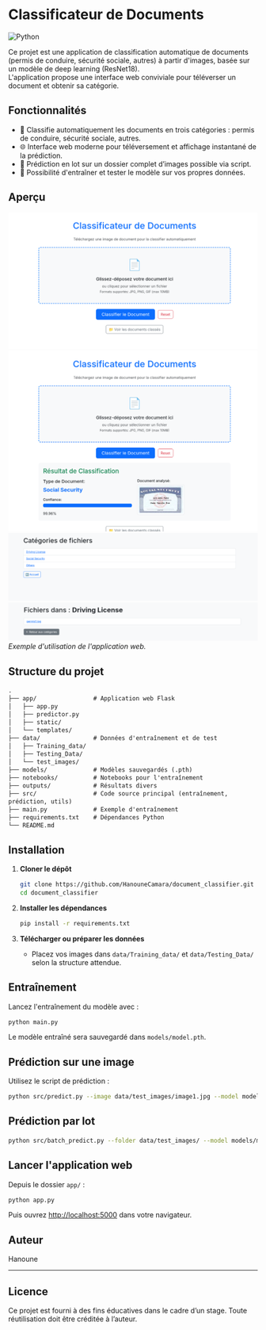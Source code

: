 # Classificateur de Documents
![Python](https://img.shields.io/badge/python-3.9+-blue)


Ce projet est une application de classification automatique de documents (permis de conduire, sécurité sociale, autres) à partir d'images, basée sur un modèle de deep learning (ResNet18).  
L'application propose une interface web conviviale pour téléverser un document et obtenir sa catégorie.

## Fonctionnalités

- 📄 Classifie automatiquement les documents en trois catégories : permis de conduire, sécurité sociale, autres.
- 🌐 Interface web moderne pour téléversement et affichage instantané de la prédiction.
- 📁 Prédiction en lot sur un dossier complet d’images possible via script.
- 🧠 Possibilité d'entraîner et tester le modèle sur vos propres données.

## Aperçu

![Interface de l'application](app/assets/apercu.png)
![Interface de l'application](app/assets/apercu1.png)
![Interface de l'application](app/assets/apercu2.png)
![Interface de l'application](app/assets/apercu3.png)
*Exemple d'utilisation de l'application web.*



## Structure du projet

```
.
├── app/                # Application web Flask
│   ├── app.py
│   ├── predictor.py
│   ├── static/
│   └── templates/
├── data/               # Données d'entraînement et de test
│   ├── Training_data/
│   ├── Testing_Data/
│   └── test_images/
├── models/             # Modèles sauvegardés (.pth)
├── notebooks/          # Notebooks pour l'entraînement
├── outputs/            # Résultats divers
├── src/                # Code source principal (entraînement, prédiction, utils)
├── main.py             # Exemple d'entraînement
├── requirements.txt    # Dépendances Python
└── README.md
```

## Installation

1. **Cloner le dépôt**
   ```sh
   git clone https://github.com/HanouneCamara/document_classifier.git
   cd document_classifier
   ```

2. **Installer les dépendances**
   ```sh
   pip install -r requirements.txt
   ```

3. **Télécharger ou préparer les données**
   - Placez vos images dans `data/Training_data/` et `data/Testing_Data/` selon la structure attendue.

## Entraînement

Lancez l'entraînement du modèle avec :

```sh
python main.py
```

Le modèle entraîné sera sauvegardé dans `models/model.pth`.

## Prédiction sur une image

Utilisez le script de prédiction :

```sh
python src/predict.py --image data/test_images/image1.jpg --model models/model.pth
```

## Prédiction par lot

```sh
python src/batch_predict.py --folder data/test_images/ --model models/model.pth
```

## Lancer l'application web

Depuis le dossier `app/` :

```sh
python app.py
```

Puis ouvrez [http://localhost:5000](http://localhost:5000) dans votre navigateur.

## Auteur

Hanoune

---

## Licence

Ce projet est fourni à des fins éducatives dans le cadre d’un stage. Toute réutilisation doit être créditée à l’auteur.
